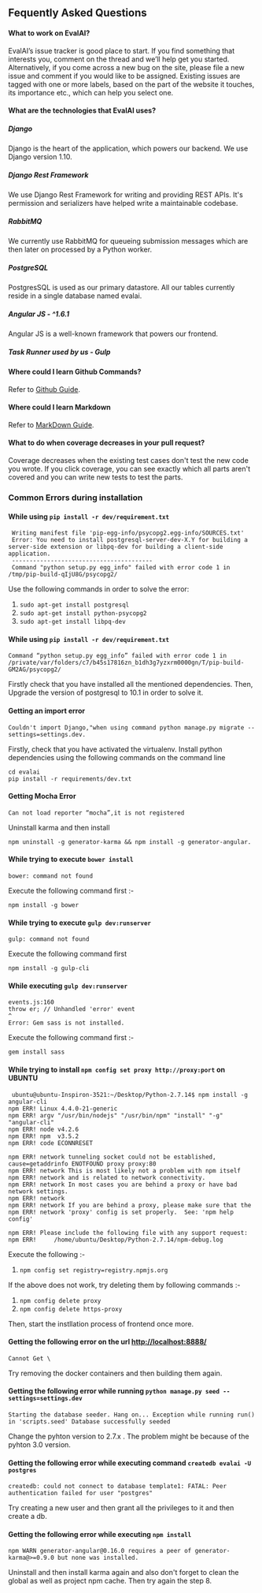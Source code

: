 ## Fequently Asked Questions

#### What to work on EvalAI?

EvalAI’s issue tracker is good place to start. If you find something that interests you, comment on the thread and we’ll help get you started.
Alternatively, if you come across a new bug on the site, please file a new issue and comment if you would like to be assigned. Existing issues are tagged with one or more labels, based on the part of the website it touches, its importance etc., which can help you select one.

#### What are the technologies that EvalAI uses?

##### Django
Django is the heart of the application, which powers our backend. We use Django version 1.10.

##### Django Rest Framework
We use Django Rest Framework for writing and providing REST APIs. It's permission and serializers have helped write a maintainable codebase.

##### RabbitMQ
We currently use RabbitMQ for queueing submission messages which are then later on processed by a Python worker.

##### PostgreSQL
PostgresSQL is used as our primary datastore. All our tables currently reside in a single database named evalai.

##### Angular JS - ^1.6.1
Angular JS is a well-known framework that powers our frontend.

##### Task Runner used by us - Gulp

#### Where could I learn Github Commands?

Refer to [Github Guide](https://help.github.com/articles/git-and-github-learning-resources/).

#### Where could I learn Markdown

Refer to [MarkDown Guide](https://guides.github.com/features/mastering-markdown/).

#### What to do when coverage decreases in your pull request?

Coverage decreases when the existing test cases don't test the new code you wrote. If you click coverage, you can see exactly which all parts aren't covered and you can write new tests to test the parts. 

### Common Errors during installation

#### While using ```pip install -r dev/requirement.txt``` 

```
 Writing manifest file 'pip-egg-info/psycopg2.egg-info/SOURCES.txt'
 Error: You need to install postgresql-server-dev-X.Y for building a server-side extension or libpq-dev for building a client-side application.
 ----------------------------------------
 Command "python setup.py egg_info" failed with error code 1 in /tmp/pip-build-qIjU8G/psycopg2/
```

Use the following commands in order to solve the error:

1. ```sudo apt-get install postgresql```
2. ```sudo apt-get install python-psycopg2```
3. ```sudo apt-get install libpq-dev```

#### While using ```pip install -r dev/requirement.txt``` 

```
Command “python setup.py egg_info” failed with error code 1 in /private/var/folders/c7/b45s17816zn_b1dh3g7yzxrm0000gn/T/pip-build- GM2AG/psycopg2/
```

Firstly check that you have installed all the mentioned dependencies.
Then, Upgrade the version of postgresql to 10.1 in order to solve it.

#### Getting an import error 

```
Couldn't import Django,"when using command python manage.py migrate --settings=settings.dev.
```

Firstly, check that you have activated the virtualenv.
Install python dependencies using the following commands on the command line

```
cd evalai
pip install -r requirements/dev.txt
```

#### Getting Mocha Error 

```
Can not load reporter “mocha”,it is not registered
```

Uninstall karma and then install  

```
npm uninstall -g generator-karma && npm install -g generator-angular.
```

#### While trying to execute ```bower install``` 

```
bower: command not found
```

Execute the following command first :- 

```
npm install -g bower 
```

#### While trying to execute ```gulp dev:runserver``` 

```
gulp: command not found
```

Execute the following command first 

```
npm install -g gulp-cli

```

#### While executing ```gulp dev:runserver``` 

```
events.js:160
throw er; // Unhandled 'error' event
^
Error: Gem sass is not installed.
```

Execute the following command first :- 

```
gem install sass

```

#### While trying to install ```npm config set proxy http://proxy:port``` on UBUNTU 

```
 ubuntu@ubuntu-Inspiron-3521:~/Desktop/Python-2.7.14$ npm install -g angular-cli
npm ERR! Linux 4.4.0-21-generic
npm ERR! argv "/usr/bin/nodejs" "/usr/bin/npm" "install" "-g" "angular-cli"
npm ERR! node v4.2.6
npm ERR! npm  v3.5.2
npm ERR! code ECONNRESET

npm ERR! network tunneling socket could not be established, cause=getaddrinfo ENOTFOUND proxy proxy:80
npm ERR! network This is most likely not a problem with npm itself
npm ERR! network and is related to network connectivity.
npm ERR! network In most cases you are behind a proxy or have bad network settings.
npm ERR! network 
npm ERR! network If you are behind a proxy, please make sure that the
npm ERR! network 'proxy' config is set properly.  See: 'npm help config'

npm ERR! Please include the following file with any support request:
npm ERR!     /home/ubuntu/Desktop/Python-2.7.14/npm-debug.log
```

Execute the following :-
1. ```npm config set registry=registry.npmjs.org```
 
If the above does not work, try deleting them by following commands :-
1. ```npm config delete proxy```
2. ```npm config delete https-proxy```

Then, start the instllation process of frontend once more.

#### Getting the following error on the url [http://localhost:8888/](http://localhost:8888/) 

```
Cannot Get \
```
Try removing the docker containers and then building them again.


#### Getting the following error while running ```python manage.py seed --settings=settings.dev```

```
Starting the database seeder. Hang on... Exception while running run() in 'scripts.seed' Database successfully seeded
```

Change the pyhton version to 2.7.x . The problem might be because of the pyhton 3.0 version.

#### Getting the following error while executing command ```createdb evalai -U postgres```

```
createdb: could not connect to database template1: FATAL: Peer authentication failed for user "postgres"
```

Try creating a new user and then grant all the privileges to it and then create a db.

#### Getting the following error while executing ```npm install```

```
npm WARN generator-angular@0.16.0 requires a peer of generator-
karma@>=0.9.0 but none was installed.
```

Uninstall and then install karma again and also don't forget to clean the global as well as project npm cache.
Then try again the step 8.
